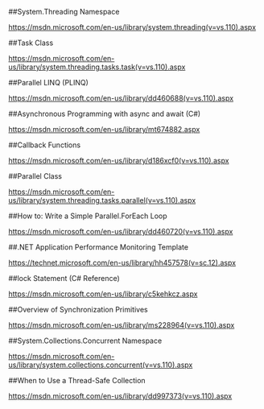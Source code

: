##System.Threading Namespace

https://msdn.microsoft.com/en-us/library/system.threading(v=vs.110).aspx

##Task Class

https://msdn.microsoft.com/en-us/library/system.threading.tasks.task(v=vs.110).aspx

##Parallel LINQ (PLINQ)

https://msdn.microsoft.com/en-us/library/dd460688(v=vs.110).aspx

##Asynchronous Programming with async and await (C#)

https://msdn.microsoft.com/en-us/library/mt674882.aspx

##Callback Functions

https://msdn.microsoft.com/en-us/library/d186xcf0(v=vs.110).aspx

##Parallel Class

https://msdn.microsoft.com/en-us/library/system.threading.tasks.parallel(v=vs.110).aspx

##How to: Write a Simple Parallel.ForEach Loop

https://msdn.microsoft.com/en-us/library/dd460720(v=vs.110).aspx

##.NET Application Performance Monitoring Template

https://technet.microsoft.com/en-us/library/hh457578(v=sc.12).aspx

##lock Statement (C# Reference)

https://msdn.microsoft.com/en-us/library/c5kehkcz.aspx

##Overview of Synchronization Primitives

https://msdn.microsoft.com/en-us/library/ms228964(v=vs.110).aspx

##System.Collections.Concurrent Namespace

https://msdn.microsoft.com/en-us/library/system.collections.concurrent(v=vs.110).aspx

##When to Use a Thread-Safe Collection

https://msdn.microsoft.com/en-us/library/dd997373(v=vs.110).aspx